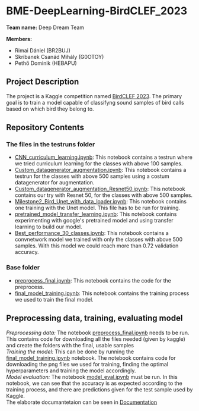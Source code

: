 # BME-DeepLearning-BirdCLEF_2023

**Team name:** Deep Dream Team

**Members:**
- Rimai Dániel (BR2BUJ)
- Skribanek Csanád Mihály (G0OTOY)
- Pethő Dominik (HEBAPU)

## Project Description

The project is a Kaggle competition named [BirdCLEF 2023](https://www.kaggle.com/competitions/birdclef-2023). The primary goal is to train a model capable of classifyng sound samples of bird calls based on which bird they belong
 to.
## Repository Contents

### The files in the testruns folder
- [CNN_curriculum_learning.ipynb](testruns/CNN_curriculum_learning.ipynb): This notebook contains a testrun where we tried curriculum learning for the classes with above 100 samples.
- [Custom_datagenerator_augmentation.ipynb](testruns/Custom_datagenerator_augmentation.ipynb): This notebook contains a testrun for the classes with above 500 samples using a costum datagenerator for augmentation.
- [Custom_datagenerator_augmentation_Resnet50.ipynb](testruns/Custom_datagenerator_augmentation_Resnet50.ipynb): This notebook contains our try with Resnet 50, for the classes with above 500 samples.
- [Milestone2_Bird_Unet_with_data_loader.ipynb](testruns/Milestone2_Bird_Unet_with_data_loader.ipynb): This notebook contains one training with the Unet model. This file has to be run for training.
- [pretrained_model_transfer_learning.ipynb](testruns/pretrained_model_transfer_learning.ipynb): This  notebook contains experimenting with google's pretrained model and using transfer learning to build our model.
- [Best_performance_30_classes.ipynb](testruns/Best_performance_30_classes.ipynb): This notebook contains a convnetwork model we trained with only the classes with above 500 samples. With this model we could reach more than 0.72 validation accuracy.


### Base folder
- [preprocess_final.ipynb](preprocess_final.ipynb): This notebook contains the code for the preprocess.
- [final_model_training.ipynb](final_model_training.ipynb): This notebook contains the training process we used to train the final model.


## Preprocessing data, training, evaluating model
*Preprocessing data:* The notebook [preprocess_final.ipynb](preprocess_final.ipynb) needs to be run. This contains code for downloading all the files needed (given by kaggle) and create the folders with the final, usable samples\
*Training the model:* This can be done by running the [final_model_training.ipynb](final_model_training.ipynb) notebook. The notebook contains code for downloading the png files we used for training, finding the optimal hyperparameters and training the model accordingly.\
*Model evaluation:* The notebook [model_eval.ipynb](model_eval.ipynb) must be run. In this notebook, we can see that the accuracy is as expected according to the training process, and there are predictions given for the test sample used by Kaggle.\
The elaborate documantetaion can be seen in [Documentation](Documentation)